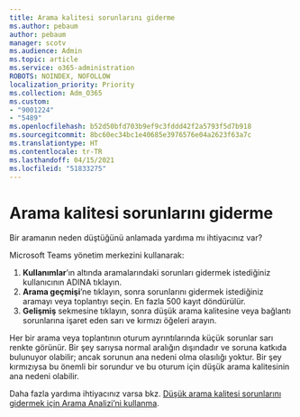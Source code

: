 ```yaml
---
title: Arama kalitesi sorunlarını giderme
ms.author: pebaum
author: pebaum
manager: scotv
ms.audience: Admin
ms.topic: article
ms.service: o365-administration
ROBOTS: NOINDEX, NOFOLLOW
localization_priority: Priority
ms.collection: Adm_O365
ms.custom:
- "9001224"
- "5489"
ms.openlocfilehash: b52d50bfd703b9ef9c3fddd42f2a5793f5d7b918
ms.sourcegitcommit: 8bc60ec34bc1e40685e3976576e04a2623f63a7c
ms.translationtype: HT
ms.contentlocale: tr-TR
ms.lasthandoff: 04/15/2021
ms.locfileid: "51833275"
---
```

# <a name="troubleshoot-call-quality-problems"></a>Arama kalitesi sorunlarını giderme

Bir aramanın neden düştüğünü anlamada yardıma mı ihtiyacınız var?

Microsoft Teams yönetim merkezini kullanarak:

1. **Kullanımlar**’ın altında aramalarındaki sorunları gidermek istediğiniz kullanıcının ADINA tıklayın.
2. **Arama geçmişi**’ne tıklayın, sonra sorunlarını gidermek istediğiniz aramayı veya toplantıyı seçin. En fazla 500 kayıt döndürülür.
3. **Gelişmiş** sekmesine tıklayın, sonra düşük arama kalitesine veya bağlantı sorunlarına işaret eden sarı ve kırmızı öğeleri arayın.

Her bir arama veya toplantının oturum ayrıntılarında küçük sorunlar sarı renkte görünür. Bir şey sarıysa normal aralığın dışındadır ve soruna katkıda bulunuyor olabilir; ancak sorunun ana nedeni olma olasılığı yoktur. Bir şey kırmızıysa bu önemli bir sorundur ve bu oturum için düşük arama kalitesinin ana nedeni olabilir.

Daha fazla yardıma ihtiyacınız varsa bkz. [Düşük arama kalitesi sorunlarını gidermek için Arama Analizi’ni kullanma](https://docs.microsoft.com/microsoftteams/use-call-analytics-to-troubleshoot-poor-call-quality#troubleshoot-call-quality-problems-using-call-analytics).
